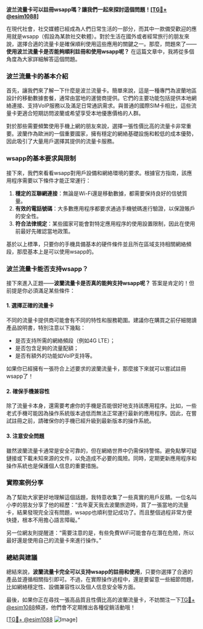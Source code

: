 **波兰流量卡可以註冊wsapp嗎？讓我們一起來探討這個問題！[[TG💪+ @esim1088](https://t.me/s/esim1088)]**

在現代社會，社交媒體已經成為人們日常生活的一部分，而其中一款備受歡迎的應用就是wsapp（假設為某款社交軟體）。對於生活在國外或者經常旅行的朋友來說，選擇合適的流量卡是確保順利使用這些應用的關鍵之一。那麼，問題來了——**使用波兰流量卡是否能夠順利註冊和使用wsapp呢？** 在這篇文章中，我將從多個角度為大家詳細解答這個問題。

### 波兰流量卡的基本介紹

首先，讓我們來了解一下什麼是波兰流量卡。簡單來說，這是一種專門為波蘭地區設計的移動數據套餐，通常由當地的運營商提供。它們的主要功能包括提供本地網絡連接、支持VoIP服務以及滿足日常通訊需求。與普通的國際SIM卡相比，這些流量卡更適合短期訪問波蘭或希望享受本地優惠價格的人群。

對於那些需要頻繁使用手機上網的朋友來說，選擇一張性價比高的流量卡非常重要。波蘭作為歐洲的一個重要國家，擁有穩定的網絡基礎設施和較低的成本優勢，因此吸引了大量用戶選擇其提供的流量卡服務。

### wsapp的基本要求與限制

接下來，我們來看看wsapp對用戶設備和網絡環境的要求。根據官方指南，該應用程序需要以下條件才能正常運行：

1. **穩定的互聯網連接**：無論是Wi-Fi還是移動數據，都需要保持良好的信號質量。
2. **有效的電話號碼**：大多數應用程序都要求通過手機號碼進行驗證，以保證賬戶的安全性。
3. **符合法律規定**：某些國家可能會對特定應用程序的使用設置限制，因此在使用前最好先確認當地政策。

基於以上標準，只要你的手機具備基本的硬件條件並且所在區域支持相關網絡頻段，那麼基本上是可以使用wsapp的。

### 波兰流量卡能否支持wsapp？

接下來進入正題——**波蘭流量卡是否真的能夠支持wsapp呢？** 答案是肯定的！但前提是你必須滿足某些條件：

#### 1. 選擇正確的流量卡
不同的流量卡提供商可能會有不同的特性和服務範圍。建議你在購買之前仔細閱讀產品說明書，特別注意以下幾點：
   - 是否支持所需的網絡頻段（例如4G LTE）；
   - 是否包含足夠的流量配額；
   - 是否有額外的功能如VoIP支持等。

如果你已經擁有一張符合上述要求的波蘭流量卡，那麼接下來就可以嘗試註冊wsapp了！

#### 2. 確保手機兼容性
除了流量卡本身，還需要考慮你的手機是否能很好地支持該應用程序。比如，一些老式手機可能因為操作系統版本過低而無法正常運行最新的應用程序。因此，在嘗試註冊之前，請確保你的手機已經升級到最新版本的操作系統。

#### 3. 注意安全問題
雖然波蘭流量卡通常是安全可靠的，但在網絡世界中仍需保持警惕。避免點擊可疑鏈接或下載未知來源的文件，以免造成不必要的風險。同時，定期更新應用程序和操作系統也是保護個人信息的重要措施。

### 實際案例分享

為了幫助大家更好地理解這個話題，我特意收集了一些真實的用戶反饋。一位名叫小李的朋友分享了他的經歷：“去年夏天我去波蘭旅遊時，買了一張當地的流量卡，結果發現完全沒有問題，wsapp也順利登記成功了。而且整個過程非常方便快捷，根本不用擔心語言障礙。”

另一位網友則提醒道：“需要注意的是，有些免費WiFi可能會存在潛在危險，所以最好還是使用自己的流量卡來進行操作。”

### 總結與建議

總結來說，**波蘭流量卡完全可以支持wsapp的註冊和使用**，只要你選擇了合適的產品並遵循相關指引即可。不過，在實際操作過程中，還是要留意一些細節問題，比如網絡穩定性、設備兼容性以及個人信息安全等方面。

最後，如果你正在尋找一張高品質且性價比高的波蘭流量卡，不妨關注一下[TG💪+ @esim1088](https://t.me/s/esim1088)頻道，他們會不定期推出各種促銷活動哦！

[[TG💪+ @esim1088](https://t.me/s/esim1088) ![Image](https://i.postimg.cc/4NQfJmqS/Snipaste-2025-05-13-00-14-12.png)]